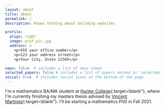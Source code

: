 ```yaml
---
layout: about
title: about
permalink: /
description: Knows nothing about building websites

profile:
  align: right
  image: prof_pic.jpg
  address: >
    <p>555 your office number</p>
    <p>123 your address street</p>
    <p>Your City, State 12345</p>

news: false  # includes a list of news items
selected_papers: false # includes a list of papers marked as "selected={true}"
social: true  # includes social icons at the bottom of the page
---
```


I'm a mathematics BA/MA student at [Hunter College](https://hunter.cuny.edu/){:target=\blank"}, where I'm currently finishing my masters thesis advised by [Vincent Martinez](http://math.hunter.cuny.edu/vmartine/){:target=\blank"}. I'll be starting a mathematics PhD in Fall 2021. 
